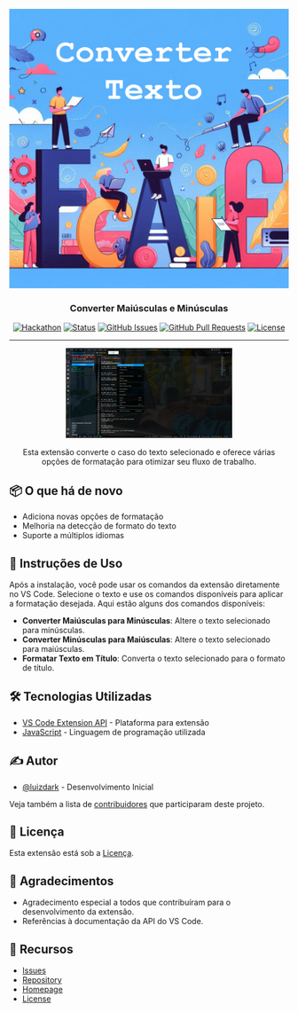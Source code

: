 <p align="center">
  <a href="https://github.com/lauro17/converter-texto-main" rel="noopener">
    <img src="https://github.com/lauro17/converter-texto/blob/main/assets/Print/banner1.jpeg" alt="Project logo">
  </a>
</p>

<h3 align="center">Converter Maiúsculas e Minúsculas</h3>

<div align="center">

[![Hackathon](https://img.shields.io/badge/hackathon-name-orange.svg)](http://hackathon.url.com)
[![Status](https://img.shields.io/badge/status-active-success.svg)]()
[![GitHub Issues](https://img.shields.io/github/issues/lauro17/converter-texto.svg)](https://github.com/lauro17/converter-texto/issues)
[![GitHub Pull Requests](https://img.shields.io/github/issues-pr/lauro17/converter-texto.svg)](https://github.com/lauro17/converter-texto/pulls)
[![License](https://img.shields.io/badge/license-MIT-blue.svg)](LICENSE.md)

</div>

---

<p align="center">
  <img src="https://github.com/lauro17/converter-texto/blob/main/assets/Print/print-1.png" alt="Descrição da imagem" width="300" />
</p>

<p align="center">Esta extensão converte o caso do texto selecionado e oferece várias opções de formatação para otimizar seu fluxo de trabalho.</p>

## 📦 O que há de novo

- Adiciona novas opções de formatação
- Melhoria na detecção de formato do texto
- Suporte a múltiplos idiomas

## 🔧 Instruções de Uso

Após a instalação, você pode usar os comandos da extensão diretamente no VS Code. Selecione o texto e use os comandos disponíveis para aplicar a formatação desejada. Aqui estão alguns dos comandos disponíveis:

- **Converter Maiúsculas para Minúsculas**: Altere o texto selecionado para minúsculas.
- **Converter Minúsculas para Maiúsculas**: Altere o texto selecionado para maiúsculas.
- **Formatar Texto em Título**: Converta o texto selecionado para o formato de título.

## 🛠️ Tecnologias Utilizadas

- [VS Code Extension API](https://code.visualstudio.com/api) - Plataforma para extensão
- [JavaScript](https://developer.mozilla.org/en-US/docs/Web/JavaScript) - Linguagem de programação utilizada

## ✍️ Autor

- [@luizdark](https://github.com/lauro17) - Desenvolvimento Inicial

Veja também a lista de [contribuidores](https://github.com/lauro17/converter-texto/contributors) que participaram deste projeto.

## 📜 Licença

Esta extensão está sob a [Licença](LICENSE.md).

## 📝 Agradecimentos

- Agradecimento especial a todos que contribuíram para o desenvolvimento da extensão.
- Referências à documentação da API do VS Code.

## 📂 Recursos

- [Issues](https://github.com/lauro17/converter-texto/issues)
- [Repository](https://github.com/lauro17/converter-texto)
- [Homepage](https://marketplace.visualstudio.com/items?itemName=luizdark.converter-texto)
- [License](LICENSE.md)
